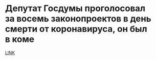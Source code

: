 # Депутат Госдумы проголосовал за восемь законопроектов в день смерти от коронавируса, он был в коме



[LINK](https://varlamov.ru/4167610.html)